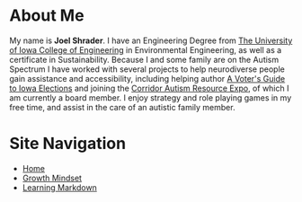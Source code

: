 # About Me
My name is **Joel Shrader**. I have an Engineering Degree from [The University of Iowa College of Engineering](https://engineering.uiowa.edu/) in Environmental Engineering, as well as a certificate in Sustainability. Because I and some family are on the Autism Spectrum I have worked with several projects to help neurodiverse people gain assistance and accessibility, including helping author [A Voter's Guide to Iowa Elections](https://chsciowa.org/sites/chsciowa.org/files/resource/files/iowa_autism_voters_guide.pdf) and joining the [Corridor Autism Resource Expo](https://www.facebook.com/corridorautismresourceexpo), of which I am currently a board member. I enjoy strategy and role playing games in my free time, and assist in the care of an autistic family member.

# Site Navigation 
- [Home](README.md)
- [Growth Mindset](Growth_Mindset.md)
- [Learning Markdown](Learning_Markdown.md)
